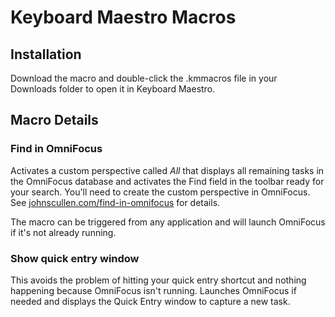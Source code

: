 # Keyboard Maestro Macros

## Installation
Download the macro and double-click the .kmmacros file in your Downloads folder to open it in Keyboard Maestro.

## Macro Details

### Find in OmniFocus
Activates a custom perspective called *All* that displays all remaining tasks in the OmniFocus database and activates the Find field in the toolbar ready for your search. You'll need to create the custom perspective in OmniFocus. See [johnscullen.com/find-in-omnifocus](http://johnscullen.com/find-in-omnifocus) for details.

The macro can be triggered from any application and will launch OmniFocus if it's not already running.

### Show quick entry window
This avoids the problem of hitting your quick entry shortcut and nothing happening because OmniFocus isn't running. Launches OmniFocus if needed and displays the Quick Entry window to capture a new task.

